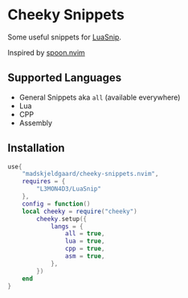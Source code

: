 # Cheeky Snippets

Some useful snippets for [LuaSnip](https://github.com/L3MON4D3/LuaSnip).

Inspired by [spoon.nvim](https://github.com/utilyre/spoon.nvim)

## Supported Languages

* General Snippets aka `all` (available everywhere)
* Lua
* CPP
* Assembly

## Installation

```lua
use{
	"madskjeldgaard/cheeky-snippets.nvim",
	requires = {
		"L3MON4D3/LuaSnip"
	},
	config = function()
	local cheeky = require("cheeky")
		cheeky.setup({
			langs = {
				all = true,
				lua = true,
				cpp = true,
				asm = true,
			},
		})			
	end
}
```
